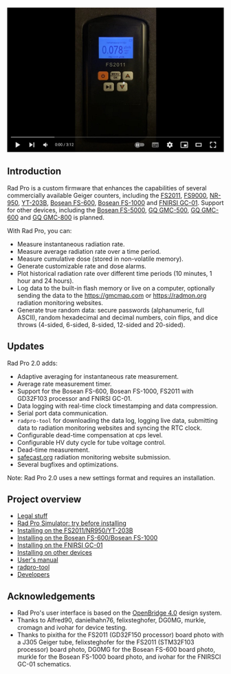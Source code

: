 [![Rad Pro Demonstration](docs/img/radpro-video.jpg)](https://www.youtube.com/watch?v=7dpVG1jSLn8)

## Introduction

Rad Pro is a custom firmware that enhances the capabilities of several commercially available Geiger counters, including the [FS2011](https://www.amazon.com/s?k=fs2011), [FS9000](https://www.amazon.com/s?k=fs9000), [NR-950](https://www.amazon.com/s?k=nr950), [YT-203B](https://www.amazon.com/s?k=yt-203b), [Bosean FS-600](https://www.bosean.net/products/nuclear_radiation_detector.html), [Bosean FS-1000](https://www.bosean.net/products/FS-1000_nuclear_radiation_detector.html) and [FNIRSI GC-01](https://www.fnirsi.com.cn/product/704376090398953472). Support for other devices, including the [Bosean FS-5000](https://www.bosean.net/FS-5000-Nuclear-Radiation-Detector.html), [GQ GMC-500](https://www.gqelectronicsllc.com/comersus/store/comersus_viewItem.asp?idProduct=5629), [GQ GMC-600](https://www.gqelectronicsllc.com/comersus/store/comersus_viewItem.asp?idProduct=5637) and [GQ GMC-800](https://www.gqelectronicsllc.com/comersus/store/comersus_viewItem.asp?idProduct=5859) is planned.

With Rad Pro, you can:

* Measure instantaneous radiation rate.
* Measure average radiation rate over a time period.
* Measure cumulative dose (stored in non-volatile memory).
* Generate customizable rate and dose alarms.
* Plot historical radiation rate over different time periods (10 minutes, 1 hour and 24 hours).
* Log data to the built-in flash memory or live on a computer, optionally sending the data to the https://gmcmap.com or https://radmon.org radiation monitoring websites.
* Generate true random data: secure passwords (alphanumeric, full ASCII), random hexadecimal and decimal numbers, coin flips, and dice throws (4-sided, 6-sided, 8-sided, 12-sided and 20-sided).

## Updates

Rad Pro 2.0 adds:

* Adaptive averaging for instantaneous rate measurement.
* Average rate measurement timer.
* Support for the Bosean FS-600, Bosean FS-1000, FS2011 with GD32F103 processor and FNIRSI GC-01.
* Data logging with real-time clock timestamping and data compression.
* Serial port data communication.
* `radpro-tool` for downloading the data log, logging live data, submitting data to radiation monitoring websites and syncing the RTC clock.
* Configurable dead-time compensation at cps level.
* Configurable HV duty cycle for tube voltage control.
* Dead-time measurement.
* [safecast.org](https://map.safecast.org) radiation monitoring website submission.
* Several bugfixes and optimizations.

Note: Rad Pro 2.0 uses a new settings format and requires an installation.

## Project overview

* [Legal stuff](docs/legal.md)
* [Rad Pro Simulator: try before installing](docs/install-simsdl.md)
* [Installing on the FS2011/NR950/YT-203B](docs/install-fs2011.md)
* [Installing on the Bosean FS-600/Bosean FS-1000](docs/install-fs600-fs1000.md)
* [Installing on the FNIRSI GC-01](docs/install-gc01.md)
* [Installing on other devices](docs/install-other.md)
* [User's manual](docs/manual.md)
* [radpro-tool](docs/radpro-tool.md)
* [Developers](docs/developers.md)

## Acknowledgements

* Rad Pro's user interface is based on the [OpenBridge 4.0](https://www.openbridge.no/) design system.
* Thanks to Alfred90, danielhahn76, felixsteghofer, DG0MG, murkle, cromagn and ivohar for device testing.
* Thanks to pixitha for the FS2011 (GD32F150 processor) board photo with a J305 Geiger tube, felixsteghofer for the FS2011 (STM32F103 processor) board photo, DG0MG for the Bosean FS-600 board photo, murkle for the Bosean FS-1000 board photo, and ivohar for the FNIRSCI GC-01 schematics.
